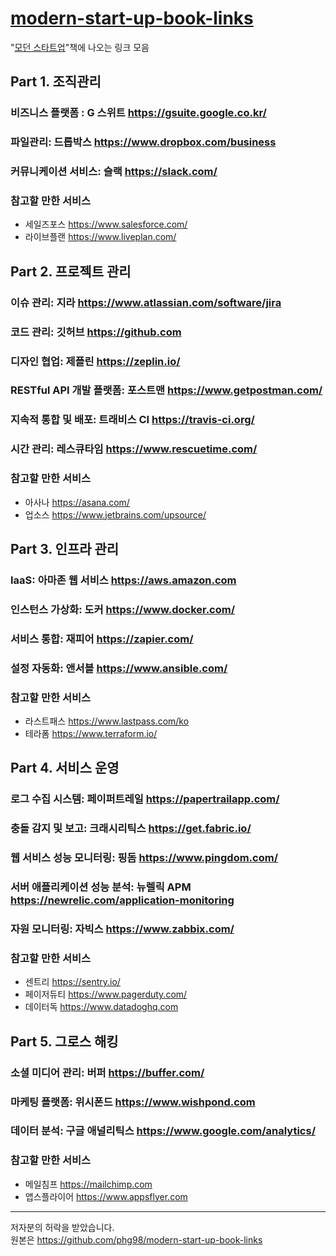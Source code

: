 # [modern-start-up-book-links](https://phg98.github.io/modern-start-up-book-links)
"[모던 스타트업](http://www.hanbit.co.kr/store/books/look.php?p_code=B1211451725)"책에 나오는 링크 모음


## Part 1. 조직관리
### 비즈니스 플랫폼 : G 스위트 <https://gsuite.google.co.kr/>
### 파일관리: 드롭박스 <https://www.dropbox.com/business>
### 커뮤니케이션 서비스: 슬랙 <https://slack.com/>
### 참고할 만한 서비스
* 세일즈포스 <https://www.salesforce.com/>
* 라이브플랜 <https://www.liveplan.com/>
  
  

## Part 2. 프로젝트 관리
### 이슈 관리: 지라 <https://www.atlassian.com/software/jira>
### 코드 관리: 깃허브 <https://github.com>
### 디자인 협업: 제플린 <https://zeplin.io/>
### RESTful API 개발 플랫폼: 포스트맨 <https://www.getpostman.com/>
### 지속적 통합 및 배포: 트래비스 CI <https://travis-ci.org/>
### 시간 관리: 레스큐타임 <https://www.rescuetime.com/>
### 참고할 만한 서비스
* 아사나 <https://asana.com/>
* 업소스 <https://www.jetbrains.com/upsource/>
  
  
  
## Part 3. 인프라 관리
### IaaS: 아마존 웹 서비스 <https://aws.amazon.com>
### 인스턴스 가상화: 도커 <https://www.docker.com/>
### 서비스 통합: 재피어 <https://zapier.com/>
### 설정 자동화: 앤서블 <https://www.ansible.com/>
### 참고할 만한 서비스
* 라스트패스 <https://www.lastpass.com/ko>
* 테라폼 <https://www.terraform.io/>
  
  


## Part 4. 서비스 운영
### 로그 수집 시스템: 페이퍼트레일 <https://papertrailapp.com/>
### 충돌 감지 및 보고: 크래시리틱스 <https://get.fabric.io/>
### 웹 서비스 성능 모니터링: 핑돔 <https://www.pingdom.com/>
### 서버 애플리케이션 성능 분석: 뉴렐릭 APM <https://newrelic.com/application-monitoring>
### 자원 모니터링: 자빅스 <https://www.zabbix.com/>
### 참고할 만한 서비스
* 센트리 <https://sentry.io/>
* 페이저듀티 <https://www.pagerduty.com/>
* 데이터독 <https://www.datadoghq.com>
  
  


## Part 5. 그로스 해킹
### 소셜 미디어 관리: 버퍼 <https://buffer.com/>
### 마케팅 플랫폼: 위시폰드 <https://www.wishpond.com>
### 데이터 분석: 구글 애널리틱스 <https://www.google.com/analytics/>
### 참고할 만한 서비스
* 메일침프 <https://mailchimp.com>
* 앱스플라이어 <https://www.appsflyer.com>
  
  

------
저자분의 허락을 받았습니다.  
원본은 <https://github.com/phg98/modern-start-up-book-links>  
